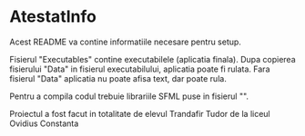 # AtestatInfo

Acest README va contine informatiile necesare pentru setup.

Fisierul "Executables" contine executabilele (aplicatia finala). Dupa copierea fisierului "Data" in fisierul executabilului, aplicatia poate fi rulata. 
Fara fisierul "Data" aplicatia nu poate afisa text, dar poate rula.

Pentru a compila codul trebuie librariile SFML puse in fisierul "".

Proiectul a fost facut in totalitate de elevul Trandafir Tudor de la liceul Ovidius Constanta
